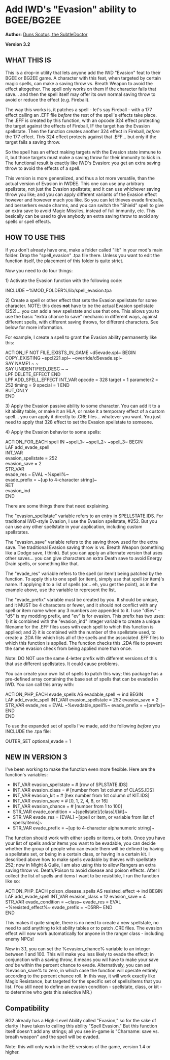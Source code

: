 <!DOCTYPE html PUBLIC "-//W3C//DTD XHTML 1.0 Strict//EN" "http://www.w3.org/TR/xhtml1/DTD/xhtml1-strict.dtd">
<html xmlns="http://www.w3.org/1999/xhtml" lang="en" xml:lang="en">
<head>
<title>IWD-style Spell Evasion</title>
<meta http-equiv="Content-Type" content="text/html; charset=iso-8859-1" />
<link rel="stylesheet" href="style/g3readme_cam.css" type="text/css" />
<link href="style/g3icon.ico" rel="icon" type="image/bmp" />
</head>
<body>
<h1>Add IWD's "Evasion" ability to BGEE/BG2EE</h1>
<div class="section">
  <p><strong>Author:</strong> <a href="http://forums.gibberlings3.net/index.php?showuser=6306">Duns Scotus, the SubtleDoctor</a><br />
</p>
<p><strong> Version 3.2 </strong></p>
</div>
<h2>WHAT THIS IS</h2>
<div class="section">
  <p>This is a drop-in utility that lets anyone add the IWD "Evasion" feat to their BGEE or BG2EE game.  A character with this feat, when targeted by certain magic spells, can make a saving throw vs. Breath Weapon to avoid the effect altogether.  The spell only works on them if the character fails that save... and then the spell itself may offer its own normal saving throw to avoid or reduce the effect (e.g. Fireball).</p>
  <p>The way this works is, it patches a spell - let's say Fireball - with a 177 effect calling an .EFF file <i>before</i> the rest of the spell's effects take place.  The .EFF is created by this function, with an opcode 324 effect protecting the target against the effects of Fireball, IF the target has the Evasion spellstate.  Then the function creates another 324 effect in Fireball, <i>before</i> the 177 effect.  <i>This</i> 324 effect protects against that .EFF... but only if the target fails a saving throw.</p>
  <p>So the spell has an effect making targets with the Evasion state immune to it, but those targets must make a saving throw for their immunity to kick in.  The functional result is exactly like IWD's Evasion: you get an extra saving throw to avoid the effects of a spell.</p>
  <p>This version is more generalized, and thus a lot more versatile, than the actual version of Evasion in IWDEE.  This one can use any arbitrary spellstate, not just the Evasion spellstate; and it can use whichever saving throw you like; and you can apply different variants of the Evasion effect however and however much you like.  So you can let thieves evade fireballs, and berserkers evade charms, and you can switch the "Shield" spell to give an extra save to avoid Magic Missiles, instead of full immunity, etc. This besically can be used to give anybody an extra saving throw to avoid any spells or spell effects.
</div>
<h2>HOW TO USE THIS</h2>
<div class="section">
  <p>If you don't already have one, make a folder called "lib" in your mod's main folder.  Drop the "spell_evasion" .tpa file there.  Unless you want to edit the function itself, the placement of this folder is quite strict.
  <p>Now you need to do four things:<br />
  <p>1) Activate the Evasion function with the following code:</p>
    <div class="kit_description">
	INCLUDE ~%MOD_FOLDER%/lib/spell_evasion.tpa</b></p>
	</div>
  <p>2) Create a spell or other effect that sets the Evasion spellstate for some character.  NOTE: this does <b>not</b> have to be the actual Evasion spellstate (252)... you can add a new spellstate and use that one.  This allows you to use the basic "extra chance to save" mechanic in different ways, against different spells, with different saving throws, for different characters.  See below for more information.</p>
  <p>For example, I create a spell to grant the Evasion ability permanently like this:
    <div class="kit_description">
	ACTION_IF NOT FILE_EXISTS_IN_GAME ~d5evade.spl~ BEGIN<br />
	  COPY_EXISTING ~spcl221.spl~ ~override/d5evade.spl~<br />
		SAY NAME1 ~ ~<br />
		SAY UNIDENTIFIED_DESC ~ ~<br />
		LPF DELETE_EFFECT END<br />
		LPF ADD_SPELL_EFFECT INT_VAR opcode = 328 target = 1 parameter2 = 252 timing = 9 special = 1 END<br />
	  BUT_ONLY<br />
	END</p>
	</div>
  <p>3) Apply the Evasion passive ability to some character.  You can add it to a kit ability table, or make it an HLA, or make it a temporary effect of a custom spell... you can apply it directly to .CRE files... whatever you want.  You just need to apply that 328 effect to set the Evasion spellstate to someone.
  <p>4) Apply the Evasion behavior to some spells:
    <div class="kit_description">
	ACTION_FOR_EACH spell IN ~spell_1~ ~spell_2~ ~spell_3~ BEGIN<br />
	  LAF add_evade_spell <br />
		INT_VAR <br />
		  evasion_spellstate = 252 <br />
		  evasion_save = 2 <br />
		STR_VAR <br />
		  evade_res = EVAL ~%spell%~ <br />
		  evade_prefix = ~[up to 4-character string]~ <br />
		RET <br />
		  evasion_ind <br />
	  END</p>
	</div>
  <p>There are some things there that need explaining.</p>
  <p>The "evasion_spellstate" variable refers to an entry in SPELLSTATE.IDS.  For traditional IWD-style Evasion, I use the Evasion spellstate, #252.  But you can use any other spellstate in your application, including custom spellstates.</p>
  <p>The "evasion_save" variable refers to the saving throw used for the extra save.  The traditional Evasion saving throw is vs. Breath Weapon (something like a Dodge save, I think).  But you can apply an alternate version that uses other saves... you can give characters an extra Death save to avoid Energy Drain spells, or something like that.</p>
  <p>The "evade_res" variable refers to the spell (or item!) being patched by the function.  To apply this to one spell (or item), simply use that spell (or item)'s name.  If applying it to a list of spells (or... eh, you get the point), as in the example above, use the variable to represent the list.</p>
  <p>The "evade_prefix" variable must be created by you.  It should be unique, and it MUST be 4 characters or fewer, and it should not conflict with any spell or item name when any 3 numbers are appended to it.  I use "d5ev" - "d5" is my modding prefix, and "ev" is for evasion.  This prefix has two uses: 1) it is combined with the "evasion_ind" integer variable to create a unique filename for the .EFF files uses with each spell to which this function is applied; and 2) it is combined with the number of the spellstate used, to create a .2DA file which lists all of the spells and the associated .EFF files to which this function is applied.  The function checks this .2DA file to prevent the same evasion check from being applied more than once.</p>
  <p>Note: DO NOT use the same 4-letter prefix with different versions of this that use different spellstates.  It could cause problems.</p>
  <p>You can create your own list of spells to patch this way; this package has a pre-defined array containing the base set of spells that can be evaded in IWD.  You can call this array with:</p>
<div class="kit_description">
  	ACTION_PHP_EACH evade_spells AS evadable_spell => ind BEGIN <br />
  	LAF add_evade_spell INT_VAR evasion_spellstate = 252 evasion_save = 2 STR_VAR evade_res = EVAL ~%evadable_spell%~ evade_prefix = ~[prefix]~ END <br />
	END</p>
	</div>
	To use the expanded set of spells I've made, add the following <i>before</i> you INCLUDE the .tpa file:</p>
    <div class="kit_description">
OUTER_SET optional_evade = 1
	</div>
</div>
<h2>NEW IN VERSION 3</h2>
<div class="section">
  <p>I've been working to make the function even more flexible.  Here are the function's variables:
  <ul>
    <li>INT_VAR evasion_spellstate = # [row of SPLSTATE.IDS]
    <li>INT_VAR evasion_class = # [number from 1st column of CLASS.IDS]
    <li>INT_VAR evasion_kit = # [hex number from 1st column of KIT.IDS]
    <li>INT_VAR evasion_save = # [0, 1, 2, 4, 8, or 16]
    <li>INT_VAR evasion_chance = # [number from 1 to 100]
    <li>STR_VAR evade_condition = ~[spellstate]/[class]/[kit]~
    <li>STR_VAR evade_res = [EVAL] ~[spell or item, or variable from list of spells/items]~
    <li>STR_VAR evade_prefix = ~[up to 4-character alphanumeric string]~
  </ul>
  </p>
  <p>The function should work with either spells or items, or both.  Once you have your list of spells and/or items you want to be evadable, you can decide whether the group of people who can evade them will be defined by having a spellstate set, or being in a certain class, or having in a certain kit.  I described above how to make spells evadable by thieves with spellstate 252; now in Might & Guile, I am also using this to allow Rangers an extra saving throw vs. Death/Poison to avoid disease and poison effects.  After I collect the list of spells and items I want to be resistible, I run the function like so:</p>
  <p>ACTION_PHP_EACH poison_disease_spells AS resisted_effect => ind BEGIN<br />
    LAF add_evade_spell INT_VAR evasion_class = 12 evasion_save = 4 STR_VAR evade_condition = ~class~ evade_res = EVAL ~%resisted_effect%~ evade_prefix = ~D5RR~ END<br />
  END</p>
  <p>This makes it quite simple, there is no need to create a new spellstate, no need to add anything to kit ability tables or to patch .CRE files.  The evasion effect will now work automatically for anyone in the ranger class - including enemy NPCs!</p>
  <p>New in 3.1, you can set the %evasion_chance% variable to an integer between 1 and 100. This will make you less likely to evade the effect; in conjunction with a saving throw, it means you wil have to make your save <i>and</i> be within the percent chance to evade. Alternatively, you can set %evasion_save% to zero, in which case the function will operate entirely according to the percent chance roll. In this way, it will work exactly like Magic Resistance, but targeted for the specific set of spells/items that you list.  (You still need to define an evasion condition - spellstate, class, or kit - to determine who gets this selective MR.)</p>
</div>
<h2>Compatibility</h2>
<div class="section">
  <p>BG2 already has a High-Level Ability called "Evasion," so for the sake of clarity I have taken to calling this ability "Spell Evasion." But this function itself doesn't add any strings; all you see in-game is "Charname: save vs. breath weapon" and the spell will be evaded.</p>
  <p>Note: this will only work in the EE versions of the game, version 1.4 or higher.</p>
</div>
</body>
</html>
